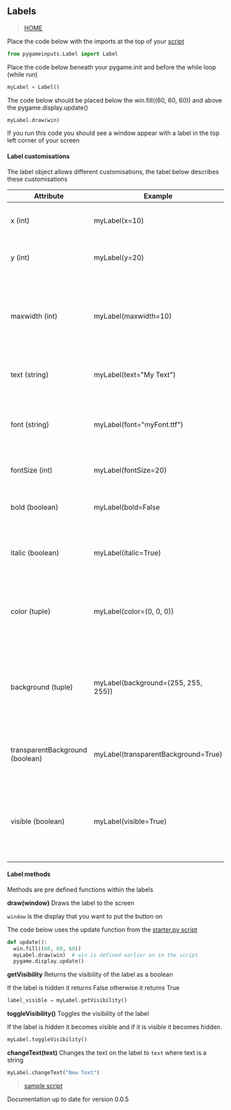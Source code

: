 ## Labels

> [HOME](https://captainorigami01.github.io/pygame-inputs/)

Place the code below with the imports at the top of your [script](https://github.com/captainorigami01/pygame-inputs/blob/c1b627e65933d34479a9376751eaf7d4776e48b1/starter.py)
```python
from pygameinputs.Label import Label
```

Place the code below beneath your pygame.init and before the while loop (while run)
```python
myLabel = Label()
```

The code below should be placed below the win.fill((60, 60, 60)) and above the pygame.display.update()
```python
myLabel.draw(win)
```

If you run this code you should see a window appear with a label in the top left corner of your screen

#### Label customisations

The label object allows different customisations, the tabel below describes these customisations

|**Attribute**  | **Example** | **Description** |
|--|--|--|
|x (int) | myLabel(x=10) | Sets the x coordinate on the window |
|y (int) | myLabel(y=20) | Sets the y coordinate on the window |
|maxwidth (int) | myLabel(maxwidth=10)|Sets the maximum width of the text in pixels. If it is 0 then this attribute is ignored|
|text (string)| myLabel(text="My Text")|Sets the text displayed on the label|
|font (string)| myLabel(font="myFont.ttf")|Sets the font on the label. It can use a ttf font or a font such as calibri|
|fontSize (int)|myLabel(fontSize=20)|Sets the size of the font|
|bold (boolean)|myLabel(bold=False|Sets the text to bold when True or regular when False|
|italic (boolean)|myLabel(italic=True)|Sets the font to italic when True or regular when False|
|color (tuple)|myLabel(color=(0, 0, 0))|Takes an RGB colour in a tuple format. In this case I set my font colour to black|
|background (tuple)|myLabel(background=(255, 255, 255))|Takes an RGB colour in a tuple format. In this case I set the background colour to white|
|transparentBackground (boolean)|myLabel(transparentBackground=True)|Whether or not the background should be transparent or not|
|visible (boolean)|myLabel(visible=True)|Whether the label should be displayed or hidden (useful if you want to hide it at some point)|

#### Label methods

Methods are pre defined functions within the labels

**draw(window)**
Draws the label to the screen

`window` is the display that you want to put the button on

The code below uses the update function from the [starter.py script](https://github.com/captainorigami01/pygame-inputs/blob/c1b627e65933d34479a9376751eaf7d4776e48b1/starter.py)

```python
def update():
  win.fill((60, 60, 60))
  myLabel.draw(win)  # win is defined earlier on in the script
  pygame.display.update()
```
**getVisibility**
Returns the visibility of the label as a boolean

If the label is hidden it returns False otherwise it returns True

```python
label_visible = myLabel.getVisibility()
```

**toggleVisibility()**
Toggles the visibility of the label

If the label is hidden it becomes visible and if it is visible it becomes hidden.

```python
myLabel.toggleVisibility()
```

**changeText(text)**
Changes the text on the label to `text` where text is a string

```python
myLabel.changeText("New Text")
```

> [sample script](https://github.com/captainorigami01/pygame-inputs/blob/gh-pages/label-sample.py)

Documentation up to date for version 0.0.5
